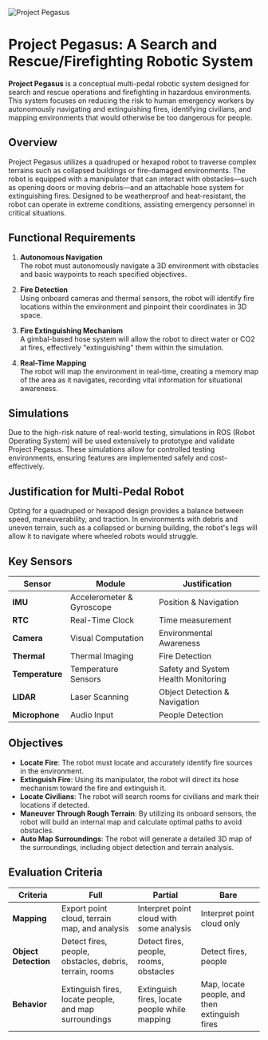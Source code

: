 ![Project Pegasus](assets/qaudVis.png)

# Project Pegasus: A Search and Rescue/Firefighting Robotic System

**Project Pegasus** is a conceptual multi-pedal robotic system designed for search and rescue operations and firefighting in hazardous environments. This system focuses on reducing the risk to human emergency workers by autonomously navigating and extinguishing fires, identifying civilians, and mapping environments that would otherwise be too dangerous for people.

## Overview
Project Pegasus utilizes a quadruped or hexapod robot to traverse complex terrains such as collapsed buildings or fire-damaged environments. The robot is equipped with a manipulator that can interact with obstacles—such as opening doors or moving debris—and an attachable hose system for extinguishing fires. Designed to be weatherproof and heat-resistant, the robot can operate in extreme conditions, assisting emergency personnel in critical situations.

## Functional Requirements
1. **Autonomous Navigation**  
   The robot must autonomously navigate a 3D environment with obstacles and basic waypoints to reach specified objectives.
   
2. **Fire Detection**  
   Using onboard cameras and thermal sensors, the robot will identify fire locations within the environment and pinpoint their coordinates in 3D space.

3. **Fire Extinguishing Mechanism**  
   A gimbal-based hose system will allow the robot to direct water or CO2 at fires, effectively "extinguishing" them within the simulation.

4. **Real-Time Mapping**  
   The robot will map the environment in real-time, creating a memory map of the area as it navigates, recording vital information for situational awareness.

## Simulations
Due to the high-risk nature of real-world testing, simulations in ROS (Robot Operating System) will be used extensively to prototype and validate Project Pegasus. These simulations allow for controlled testing environments, ensuring features are implemented safely and cost-effectively.

## Justification for Multi-Pedal Robot
Opting for a quadruped or hexapod design provides a balance between speed, maneuverability, and traction. In environments with debris and uneven terrain, such as a collapsed or burning building, the robot's legs will allow it to navigate where wheeled robots would struggle.

## Key Sensors
| Sensor        | Module                           | Justification                       |
| ------------- | -------------------------------- | ----------------------------------- |
| **IMU**       | Accelerometer & Gyroscope        | Position & Navigation               |
| **RTC**       | Real-Time Clock                  | Time measurement                    |
| **Camera**    | Visual Computation               | Environmental Awareness             |
| **Thermal**   | Thermal Imaging                  | Fire Detection                      |
| **Temperature**| Temperature Sensors             | Safety and System Health Monitoring |
| **LIDAR**     | Laser Scanning                   | Object Detection & Navigation       |
| **Microphone**| Audio Input                      | People Detection                    |

## Objectives
- **Locate Fire**: The robot must locate and accurately identify fire sources in the environment.
- **Extinguish Fire**: Using its manipulator, the robot will direct its hose mechanism toward the fire and extinguish it.
- **Locate Civilians**: The robot will search rooms for civilians and mark their locations if detected.
- **Maneuver Through Rough Terrain**: By utilizing its onboard sensors, the robot will build an internal map and calculate optimal paths to avoid obstacles.
- **Auto Map Surroundings**: The robot will generate a detailed 3D map of the surroundings, including object detection and terrain analysis.

## Evaluation Criteria
| Criteria          | Full                          | Partial                          | Bare                          |
| ----------------- | ----------------------------- | -------------------------------- | ----------------------------- |
| **Mapping**        | Export point cloud, terrain map, and analysis | Interpret point cloud with some analysis | Interpret point cloud only |
| **Object Detection**| Detect fires, people, obstacles, debris, terrain, rooms | Detect fires, people, rooms, obstacles | Detect fires, people |
| **Behavior**      | Extinguish fires, locate people, and map surroundings | Extinguish fires, locate people while mapping | Map, locate people, and then extinguish fires |
